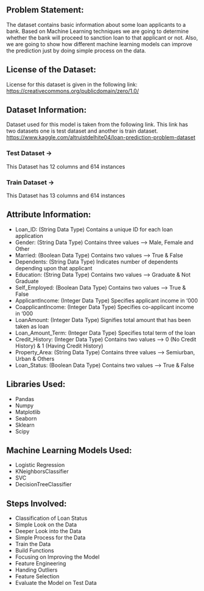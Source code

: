 ## Problem Statement:
The dataset contains basic information about some loan applicants to a bank. Based on Machine Learning techniques we are going to determine whether the bank will proceed to sanction loan to that applicant or not. Also, we are going to show how different machine learning models can improve the prediction just by doing simple process on the data.
## License of the Dataset:
License for this dataset is given in the following link:
https://creativecommons.org/publicdomain/zero/1.0/
## Dataset Information:
Dataset used for this model is taken from the following link. This link has two datasets one is test dataset and another is train dataset.
https://www.kaggle.com/altruistdelhite04/loan-prediction-problem-dataset
### Test Dataset -> 
This Dataset has 12 columns and 614 instances
### Train Dataset ->
This Dataset has 13 columns and 614 instances
## Attribute Information:
* Loan_ID: (String Data Type) Contains a unique ID for each loan application 
* Gender: (String Data Type) Contains three values –> Male, Female and Other 
* Married: (Boolean Data Type) Contains two values –> True & False
* Dependents: (String Data Type) Indicates number of dependents depending upon that applicant
* Education: (String Data Type) Contains two values –> Graduate & Not Graduate
* Self_Employed: (Boolean Data Type) Contains two values –> True & False
* ApplicantIncome: (Integer Data Type) Specifies applicant income in ‘000
* CoapplicantIncome: (Integer Data Type) Specifies co-applicant income in ‘000
* LoanAmount: (Integer Data Type) Signifies total amount that has been taken as loan
* Loan_Amount_Term: (Integer Data Type) Specifies total term of the loan
* Credit_History: (Integer Data Type) Contains two values –> 0 (No Credit History) & 1 (Having Credit History)
* Property_Area: (String Data Type) Contains three values –> Semiurban, Urban & Others
* Loan_Status: (Boolean Data Type) Contains two values –> True & False
## Libraries Used:
* Pandas
* Numpy
* Matplotlib
* Seaborn
* Sklearn
* Scipy
## Machine Learning Models Used:
* Logistic Regression
* KNeighborsClassifier
* SVC
* DecisionTreeClassifier
## Steps Involved:
* Classification of Loan Status
* Simple Look on the Data
* Deeper Look into the Data
* Simple Process for the Data
* Train the Data
* Build Functions
* Focusing on Improving the Model
* Feature Engineering
* Handing Outliers
* Feature Selection
* Evaluate the Model on Test Data
